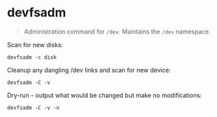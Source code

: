 devfsadm
========

> Administration command for `/dev`. Maintains the `/dev` namespace.

Scan for new disks:

    devfsadm -c disk

Cleanup any dangling /dev links and scan for new device:

    devfsadm -C -v

Dry-run - output what would be changed but make no modifications:

    devfsadm -C -v -n
